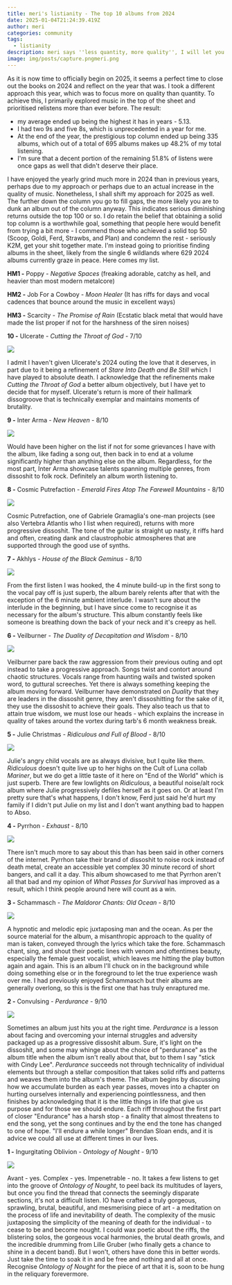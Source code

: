 ```yaml
---
title: meri's listianity - The top 10 albums from 2024
date: 2025-01-04T21:24:39.419Z
author: meri
categories: community
tags:
  - listianity
description: meri says ''less quantity, more quality'', I will let you be the judge
image: img/posts/capture.pngmeri.png
---
```

As it is now time to officially begin on 2025, it seems a perfect time to close out the books on 2024 and reflect on the year that was. I took a different approach this year, which was to focus more on quality than quantity. To achieve this, I primarily explored music in the top of the sheet and prioritised relistens more than ever before. The result:

* my average ended up being the highest it has in years - 5.13.
* I had two 9s and five 8s, which is unprecedented in a year for me.
* At the end of the year, the prestigious top column ended up being 335 albums, which out of a total of 695 albums makes up 48.2% of my total listening.
* I'm sure that a decent portion of the remaining 51.8% of listens were once gaps as well that didn't deserve their place.

I have enjoyed the yearly grind much more in 2024 than in previous years, perhaps due to my approach or perhaps due to an actual increase in the quality of music. Nonetheless, I shall shift my approach for 2025 as well. The further down the column you go to fill gaps, the more likely you are to dunk an album out of the column anyway. This indicates serious diminishing returns outside the top 100 or so. I do retain the belief that obtaining a solid top column is a worthwhile goal, something that people here would benefit from trying a bit more - I commend those who achieved a solid top 50 (Scoop, Goldi, Ferd, Strawbs, and Plan) and condemn the rest - seriously K2M, get your shit together mate. I'm instead going to prioritise finding albums in the sheet, likely from the single 6 wildlands where 629 2024 albums currently graze in peace. Here comes my list. 

**HM1  -**  Poppy - *Negative Spaces* (freaking adorable, catchy as hell, and heavier than most modern metalcore) 

**HM2  -**  Job For a Cowboy - *Moon Healer* (It has riffs for days and vocal cadences that bounce around the music in excellent ways) 

**HM3  -**  Scarcity - *The Promise of Rain* (Ecstatic black metal that would have made the list proper if not for the harshness of the siren noises) 



**10  -** Ulcerate - *Cutting the Throat of God* - 7/10

<!--StartFragment-->

![](https://f4.bcbits.com/img/a0552505092_10.jpg)

<!--EndFragment-->

I admit I haven't given Ulcerate's 2024 outing the love that it deserves, in part due to it being a refinement of *Stare Into Death and Be Still* which I have played to absolute death. I acknowledge that the refinements make *Cutting the Throat of God* a better album objectively, but I have yet to decide that for myself. Ulcerate's return is more of their hallmark dissogroove that is technically exemplar and maintains moments of brutality. 

**9  -**  Inter Arma - *New Heaven* - 8/10

<!--StartFragment-->

![](https://f4.bcbits.com/img/a3822274295_10.jpg)

<!--EndFragment-->

Would have been higher on the list if not for some grievances I have with the album, like fading a song out, then back in to end at a volume significantly higher than anything else on the album. Regardless, for the most part, Inter Arma showcase talents spanning multiple genres, from dissoshit to folk rock. Definitely an album worth listening to. 

**8  -**  Cosmic Putrefaction - *Emerald Fires Atop The Farewell Mountains* - 8/10

<!--StartFragment-->

![](https://f4.bcbits.com/img/a4059851174_10.jpg)

<!--EndFragment-->

Cosmic Putrefaction, one of Gabriele Gramaglia's one-man projects (see also Vertebra Atlantis who I list when required), returns with more progressive dissoshit. The tone of the guitar is straight up nasty, it riffs hard and often, creating dank and claustrophobic atmospheres that are supported through the good use of synths.

**7  -**  Akhlys - *House of the Black Geminus* - 8/10

<!--StartFragment-->

![](https://f4.bcbits.com/img/a2175118712_10.jpg)

<!--EndFragment-->

From the first listen I was hooked, the 4 minute build-up in the first song to the vocal pay off is just superb, the album barely relents after that with the exception of the 6 minute ambient interlude. I wasn't sure about the interlude in the beginning, but I have since come to recognise it as necessary for the album's structure. This album constantly feels like someone is breathing down the back of your neck and it's creepy as hell. 

**6  -**  Veilburner - *The Duality of Decapitation and Wisdom* - 8/10

<!--StartFragment-->

![](https://f4.bcbits.com/img/a4075858071_10.jpg)

<!--EndFragment-->

Veilburner pare back the raw aggression from their previous outing and opt instead to take a progressive approach. Songs twist and contort around chaotic structures. Vocals range from haunting wails and twisted spoken word, to guttural screeches. Yet there is always something keeping the album moving forward. Veilburner have demonstrated on *Duality* that they are leaders in the dissoshit genre, they aren't dissoshitting for the sake of it, they use the dissoshit to achieve their goals. They also teach us that to attain true wisdom, we must lose our heads - which explains the increase in quality of takes around the vortex during tarb's 6 month weakness break. 

**5  -**  Julie Christmas - *Ridiculous and Full of Blood* - 8/10

<!--StartFragment-->

![](https://f4.bcbits.com/img/a0735579376_10.jpg)

<!--EndFragment-->

Julie's angry child vocals are as always divisive, but I quite like them. *Ridiculous* doesn't quite live up to her highs on the Cult of Luna collab *Mariner*, but we do get a little taste of it here on "End of the World" which is just superb. There are few lowlights on *Ridiculous*, a beautiful noise/alt rock album where Julie progressively defiles herself as it goes on. Or at least I'm pretty sure that's what happens, I don't know, Ferd just said he'd hurt my family if I didn't put Julie on my list and I don't want anything bad to happen to Abso.

**4  -**  Pyrrhon - *Exhaust* - 8/10

<!--StartFragment-->

![](https://f4.bcbits.com/img/a2329997089_10.jpg)

<!--EndFragment-->

There isn't much more to say about this than has been said in other corners of the internet. Pyrrhon take their brand of dissoshit to noise rock instead of death metal, create an accessible yet complex 30 minute record of short bangers, and call it a day. This album showcased to me that Pyrrhon aren't all that bad and my opinion of *What Passes for Survival* has improved as a result, which I think people around here will count as a win. 

**3  -**  Schammasch - *The Maldoror Chants: Old Ocean* - 8/10

<!--StartFragment-->

![](https://f4.bcbits.com/img/a2862290738_10.jpg)

<!--EndFragment-->

A hypnotic and melodic epic juxtaposing man and the ocean. As per the source material for the album, a misanthropic approach to the quality of man is taken, conveyed through the lyrics which take the fore. Schammasch chant, sing, and shout their poetic lines with venom and oftentimes beauty, especially the female guest vocalist, which leaves me hitting the play button again and again. This is an album I'll chuck on in the background while doing something else or in the foreground to let the true experience wash over me. I had previously enjoyed Schammasch but their albums are generally overlong, so this is the first one that has truly enraptured me.

**2  -**   Convulsing - *Perdurance* - 9/10 

<!--StartFragment-->

![](https://f4.bcbits.com/img/a3991786003_10.jpg)

<!--EndFragment-->

Sometimes an album just hits you at the right time. *Perdurance* is a lesson about facing and overcoming your internal struggles and adversity packaged up as a progressive dissoshit album. Sure, it's light on the dissoshit, and some may whinge about the choice of "perdurance" as the album title when the album isn't really about that, but to them I say "stick with Cindy Lee". *Perdurance* succeeds not through technicality of individual elements but through a stellar composition that takes solid riffs and patterns and weaves them into the album's theme. The album begins by discussing how we accumulate burden as each year passes, moves into a chapter on hurting ourselves internally and experiencing pointlessness, and then finishes by acknowledging that it is the little things in life that give us purpose and for those we should endure. Each riff throughout the first part of closer "Endurance" has a harsh stop - a finality that almost threatens to end the song, yet the song continues and by the end the tone has changed to one of hope. "I'll endure a while longer" Brendan Sloan ends, and it is advice we could all use at different times in our lives.

**1  -**  Ingurgitating Oblivion - *Ontology of Nought* - 9/10

<!--StartFragment-->

![](https://f4.bcbits.com/img/a1304239267_10.jpg)

<!--EndFragment-->

Avant - yes. Complex - yes. Impenetrable - no. It takes a few listens to get into the groove of *Ontology of Nought*, to peel back its multitudes of layers, but once you find the thread that connects the seemingly disparate sections, it's not a difficult listen. IO have crafted a truly gorgeous, sprawling, brutal, beautiful, and mesmerising piece of art - a meditation on the process of life and inevitability of death. The complexity of the music juxtaposing the simplicity of the meaning of death for the individual - to cease to be and become nought. I could wax poetic about the riffs, the blistering solos, the gorgeous vocal harmonies, the brutal death growls, and the incredible drumming from Lille Gruber (who finally gets a chance to shine in a decent band). But I won't, others have done this in better words. Just take the time to soak it in and be free and nothing and all at once. Recognise *Ontology of Nought* for the piece of art that it is, soon to be hung in the reliquary forevermore.

<!--EndFragment-->